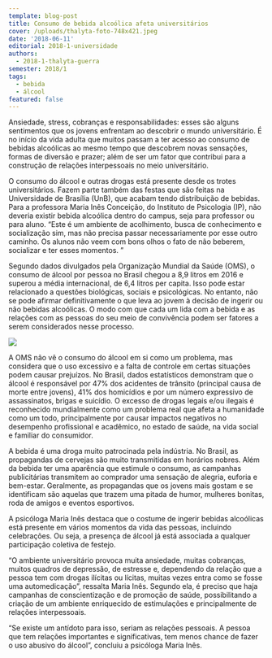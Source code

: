 ```yaml
---
template: blog-post
title: Consumo de bebida alcoólica afeta universitários
cover: /uploads/thalyta-foto-748x421.jpeg
date: '2018-06-11'
editorial: 2018-1-universidade
authors:
  - 2018-1-thalyta-guerra
semester: 2018/1
tags:
  - bebida
  - álcool
featured: false
---
```



Ansiedade, stress, cobranças e responsabilidades: esses são alguns sentimentos que os jovens enfrentam ao descobrir o mundo universitário. É no início da vida adulta que muitos passam a ter acesso ao consumo de bebidas alcoólicas ao mesmo tempo que descobrem novas sensações, formas de diversão e prazer; além de ser um fator que contribui para a construção de relações interpessoais no meio universitário.



O consumo do álcool e outras drogas está presente desde os trotes universitários. Fazem parte também das festas que são feitas na Universidade de Brasília (UnB), que acabam tendo distribuição de bebidas. Para a professora Maria Inês Conceição, do Instituto de Psicologia (IP), não deveria existir bebida alcoólica dentro do campus, seja para professor ou para aluno. “Este é um ambiente de acolhimento, busca de conhecimento e socialização sim, mas não precisa passar necessariamente por esse outro caminho. Os alunos não veem com bons olhos o fato de não beberem, socializar e ter esses momentos. ”



Segundo dados divulgados pela Organização Mundial da Saúde (OMS), o consumo de álcool por pessoa no Brasil chegou a 8,9 litros em 2016 e superou a média internacional, de 6,4 litros per capita. Isso pode estar relacionado a questões biológicas, sociais e psicológicas.  No entanto, não se pode afirmar definitivamente o que leva ao jovem à decisão de ingerir ou não bebidas alcoólicas. O modo com que cada um lida com a bebida e as relações com as pessoas do seu meio de convivência podem ser fatores a serem considerados nesse processo.

![](/uploads/thalyta-foto-748x421.jpeg)

A OMS não vê o consumo do álcool em si como um problema, mas considera que o uso excessivo e a falta de controle em certas situações podem causar prejuízos. No Brasil, dados estatísticos demonstram que o álcool é responsável por 47% dos acidentes de trânsito (principal causa de morte entre jovens), 41% dos homicídios e por um número expressivo de assassinatos, brigas e suicídio. O excesso de drogas legais e/ou ilegais é reconhecido mundialmente como um problema real que afeta a humanidade como um todo, principalmente por causar impactos negativos no desempenho profissional e acadêmico, no estado de saúde, na vida social e familiar do consumidor.



A bebida é uma droga muito patrocinada pela indústria. No Brasil, as propagandas de cervejas são muito  transmitidas em horários nobres. Além da bebida ter uma aparência que estimule o consumo, as campanhas publicitárias transmitem ao comprador uma sensação de alegria, euforia e bem-estar. Geralmente, as propagandas que os jovens mais gostam e se identificam são aquelas que trazem uma pitada de humor, mulheres bonitas, roda de amigos e eventos esportivos.



A psicóloga Maria Inês destaca que o costume de ingerir bebidas alcoólicas está presente em vários momentos da vida das pessoas, incluindo celebrações. Ou seja, a presença de álcool já está associada a qualquer participação coletiva de festejo.



“O ambiente universitário provoca muita ansiedade, muitas cobranças, muitos quadros de depressão, de estresse e, dependendo da relação que a pessoa tem com drogas ilícitas ou lícitas, muitas vezes entra como se fosse uma automedicação”, ressalta Maria Inês. Segundo ela, é preciso que haja campanhas de conscientização e de promoção de saúde, possibilitando a criação de um ambiente enriquecido de estimulações e principalmente de relações interpessoais.



“Se existe um antídoto para isso, seriam as relações pessoais. A pessoa que tem relações importantes e significativas, tem menos chance de fazer o uso abusivo do álcool”, concluiu a psicóloga Maria Inês.
